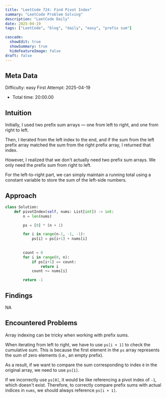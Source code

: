 ```yaml
---
title: "LeetCode 724: Find Pivot Index"
summary: "LeetCode Problem Solving"
description: "LeetCode Daily"
date: 2025-04-19
tags: ["LeetCode", "blog", "daily", "easy", "prefix sum"]

cascade:
  showEdit: true
  showSummary: true
  hideFeatureImage: false
draft: false
---
```


## Meta Data

Difficulty: easy
First Attempt: 2025-04-19
- Total time: 20:00.00

## Intuition

Initially, I used two prefix sum arrays — one from left to right, and one from right to left. 

Then, I iterated from the left index to the end, and if the sum from the left prefix array matched the sum from the right prefix array, I returned that index.

However, I realized that we don't actually need two prefix sum arrays. We only need the prefix sum from right to left. 

For the left-to-right part, we can simply maintain a running total using a constant variable to store the sum of the left-side numbers.


## Approach

```python
class Solution:
    def pivotIndex(self, nums: List[int]) -> int:
        n = len(nums)

        ps = [0] * (n + 1)

        for i in range(n-1, -1, -1):
            ps[i] = ps[i+1] + nums[i]
        
        
        count = 0
        for i in range(0, n):
            if ps[i+1] == count:
                return i
            count += nums[i]

        return -1
```

## Findings
NA

## Encountered Problems 
Array indexing can be tricky when working with prefix sums. 

When iterating from left to right, we have to use `ps[i + 1]` to check the cumulative sum. This is because the first element in the `ps` array represents the sum of zero elements (i.e., an empty prefix). 

As a result, if we want to compare the sum corresponding to index `0` in the original array, we need to use `ps[1]`. 

If we incorrectly use `ps[0]`, it would be like referencing a pivot index of `-1`, which doesn't exist. Therefore, to correctly compare prefix sums with actual indices in `nums`, we should always reference `ps[i + 1]`.